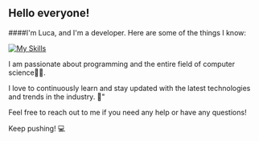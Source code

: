 ## Hello everyone!

####I'm Luca, and I'm a developer. Here are some of the things I know:

[![My Skills](https://skillicons.dev/icons?i=js,html,css,scss,bootstrap,typescript,angular,java,git,github,postgres)](https://skillicons.dev)

I am passionate about programming and the entire field of computer science👨‍💻.

I love to continuously learn and stay updated with the latest technologies and trends in the industry. 🚀"

Feel free to reach out to me if you need any help or have any questions!

Keep pushing! :computer:
